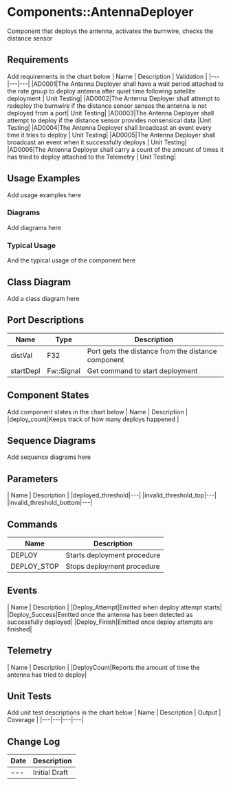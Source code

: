 # Components::AntennaDeployer

Component that deploys the antenna, activates the burnwire, checks the distance sensor


## Requirements
Add requirements in the chart below
| Name | Description | Validation |
|---|---|---|
|AD0001|The Antenna Deployer shall have a wait period attached to the rate group to deploy antenna after quiet time following satellite deployment | Unit Testing|
|AD0002|The Antenna Deployer shall attempt to redeploy the burnwire if the distance sensor senses the antenna is not deployed from a port| Unit Testing|
|AD0003|The Antenna Deployer shall attempt to deploy if the distance sensor provides nonsensical data |Unit Testing|
|AD0004|The Antenna Deployer shall broadcast an event every time it tries to deploy | Unit Testing|
|AD0005|The Antenna Deployer shall broadcast an event when it successfully deploys | Unit Testing|
|AD0006|The Antenna Deployer shall carry a count of the amount of times it has tried to deploy attached to the Telemetry | Unit Testing|


## Usage Examples
Add usage examples here

### Diagrams
Add diagrams here

### Typical Usage
And the typical usage of the component here

## Class Diagram
Add a class diagram here

## Port Descriptions
| Name | Type | Description |
|------|------| ----------- |
|distVal|F32|Port gets the distance from the distance component |
|startDepl|Fw::Signal|Get command to start deployment|

## Component States
Add component states in the chart below
| Name | Description |
|deploy_count|Keeps track of how many deploys happened |

## Sequence Diagrams
Add sequence diagrams here

## Parameters
| Name | Description |
|deployed_threshold|---|
|invalid_threshold_top|---|
|invalid_threshold_bottom|---|


## Commands
| Name | Description |
| ---- | -----------  |
|DEPLOY|Starts deployment procedure|
|DEPLOY_STOP|Stops deployment procedure|


## Events
| Name | Description |
|Deploy_Attempt|Emitted when deploy attempt starts|
|Deploy_Success|Emitted once the antenna has been detected as successfully deployed|
|Deploy_Finish|Emitted once deploy attempts are finished|


## Telemetry
| Name | Description |
|DeployCount|Reports the amount of time the antenna has tried to deploy|

## Unit Tests
Add unit test descriptions in the chart below
| Name | Description | Output | Coverage |
|---|---|---|---|


## Change Log
| Date | Description |
|---|---|
|---| Initial Draft |
